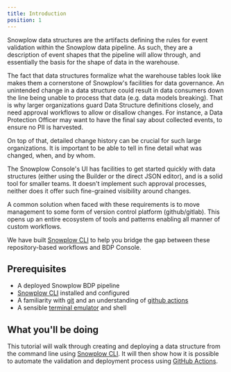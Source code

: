 ```yaml
---
title: Introduction
position: 1
---
```


Snowplow data structures are the artifacts defining the rules for event validation within the Snowplow data pipeline. As such, they are a description of event shapes that the pipeline will allow through, and essentially the basis for the shape of data in the warehouse.

The fact that data structures formalize what the warehouse tables look like makes them a cornerstone of Snowplow's facilities for data governance. An unintended change in a data structure could result in data consumers down the line being unable to process that data (e.g. data models breaking). That is why larger organizations guard Data Structure definitions closely, and need approval workflows to allow or disallow changes. For instance, a Data Protection Officer may want to have the final say about collected events, to ensure no PII is harvested.

On top of that, detailed change history can be crucial for such large organizations. It is important to be able to tell in fine detail what was changed, when, and by whom.

The Snowplow Console's UI has facilities to get started quickly with data structures (either using the Builder or the direct JSON editor), and is a solid tool for smaller teams. It doesn't implement such approval processes, neither does it offer such fine-grained visibility around changes.

A common solution when faced with these requirements is to move management to some form of version control platform (github/gitlab). This opens up an entire ecosystem of tools and patterns enabling all manner of custom workflows.

We have built [Snowplow CLI](https://docs.snowplow.io/docs/data-product-studio/snowplow-cli) to help you bridge the gap between these repository-based workflows and BDP Console.

## Prerequisites

* A deployed Snowplow BDP pipeline
* [Snowplow CLI](https://docs.snowplow.io/docs/data-product-studio/snowplow-cli) installed and configured
* A familiarity with [git](https://git-scm.com/) and an understanding of [github actions](https://docs.github.com/en/actions/writing-workflows)
* A sensible [terminal emulator](https://en.wikipedia.org/wiki/Terminal_emulator) and shell

## What you'll be doing

This tutorial will walk through creating and deploying a data structure from the command line using [Snowplow CLI](https://docs.snowplow.io/docs/data-product-studio/snowplow-cli). It will then show how it is possible to automate the validation and deployment process using [GitHub Actions](https://docs.github.com/en/actions/writing-workflows).


